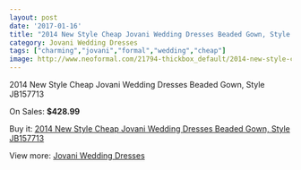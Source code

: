 ```yaml
---
layout: post
date: '2017-01-16'
title: "2014 New Style Cheap Jovani Wedding Dresses Beaded Gown, Style JB157713"
category: Jovani Wedding Dresses
tags: ["charming","jovani","formal","wedding","cheap"]
image: http://www.neoformal.com/21794-thickbox_default/2014-new-style-cheap-jovani-wedding-dresses-beaded-gown-style-jb157713.jpg
---
```

2014 New Style Cheap Jovani Wedding Dresses Beaded Gown, Style JB157713

On Sales: **$428.99**
<a href="https://www.neoformal.com/en/jovani-wedding-dresses-2014/7129-2014-new-style-cheap-jovani-wedding-dresses-beaded-gown-style-jb157713.html"><amp-img layout="responsive" width="600" height="600" src="//www.neoformal.com/21794-thickbox_default/2014-new-style-cheap-jovani-wedding-dresses-beaded-gown-style-jb157713.jpg" alt="2014 New Style Cheap Jovani Wedding Dresses Beaded Gown, Style JB157713 0" /></a>

Buy it: [2014 New Style Cheap Jovani Wedding Dresses Beaded Gown, Style JB157713](https://www.neoformal.com/en/jovani-wedding-dresses-2014/7129-2014-new-style-cheap-jovani-wedding-dresses-beaded-gown-style-jb157713.html "2014 New Style Cheap Jovani Wedding Dresses Beaded Gown, Style JB157713")

View more: [Jovani Wedding Dresses](https://www.neoformal.com/en/111-jovani-wedding-dresses-2014 "Jovani Wedding Dresses")